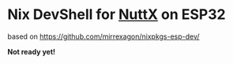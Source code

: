 # Nix DevShell for [NuttX](https://nuttx.apache.org) on ESP32

based on https://github.com/mirrexagon/nixpkgs-esp-dev/

**Not ready yet!**
